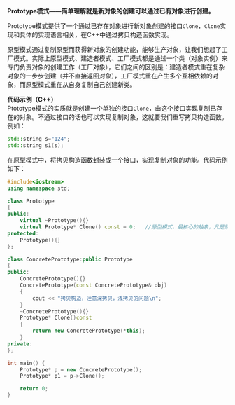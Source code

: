 **Prototype模式——简单理解就是新对象的创建可以通过已有对象进行创建。** 

Prototype模式提供了一个通过已存在对象进行新对象创建的接口```Clone```，```Clone```实现和具体的实现语言相关，在C++中通过拷贝构造函数实现。

原型模式通过复制原型而获得新对象的创建功能，能够生产对象，让我们想起了工厂模式。实际上原型模式、建造者模式、工厂模式都是通过一个类（对象实例）来专门负责对象的创建工作（工厂对象），它们之间的区别是：建造者模式重在复杂对象的一步步创建（并不直接返回对象），工厂模式重在产生多个互相依赖的对象，而原型模式重在从自身复制自己创建新类。


**代码示例（C++）**     
Ptototype模式的实质就是创建一个单独的接口```Clone```，由这个接口实现复制已存在的对象。不通过接口的话也可以实现复制对象，这就要我们重写拷贝构造函数。例如：
```c++
std::string s="124";
std::string s1(s);
```
在原型模式中，将拷贝构造函数封装成一个接口，实现复制对象的功能。代码示例如下：
```c++
#include<iostream>
using namespace std;

class Prototype
{
public:
	virtual ~Prototype(){}
	virtual Prototype* Clone() const = 0;   //原型模式，最核心的抽象，凡是原型模式必须实现该抽象
protected:
	Prototype(){}
};

class ConcretePrototype:public Prototype
{
public:
	ConcretePrototype(){}
	ConcretePrototype(const ConcretePrototype& obj)
	{
		cout << "拷贝构造，注意深拷贝，浅拷贝的问题\n";
	}
	~ConcretePrototype(){}
	Prototype* Clone()const
	{
		return new ConcretePrototype(*this);
	}
private:
};

int main() {
	Prototype* p = new ConcretePrototype();
	Prototype* p1 = p->Clone();

    return 0;
}
```